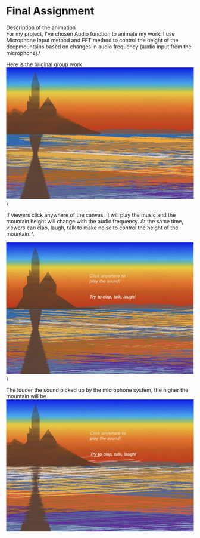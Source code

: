 # Final Assignment
Description of the animation\
For my project, I've chosen Audio function to animate my work. I use Microphone Input method and FFT method to control the height of the deepmountains based on changes in audio frequency (audio input from the microphone).\

Here is the original group work\
![group work](/assets/groupwork.avif)\

If viewers click anywhere of the canvas, it will play the music and the mountain height will change with the audio frequency. At the same time, viewers can clap, laugh, talk to make noise to control the height of the mountain. \

![animation](/assets/animation1.avif)\

The louder the sound picked up by the microphone system, the higher the mountain will be.\
![animation](/assets/animation2.avif)
